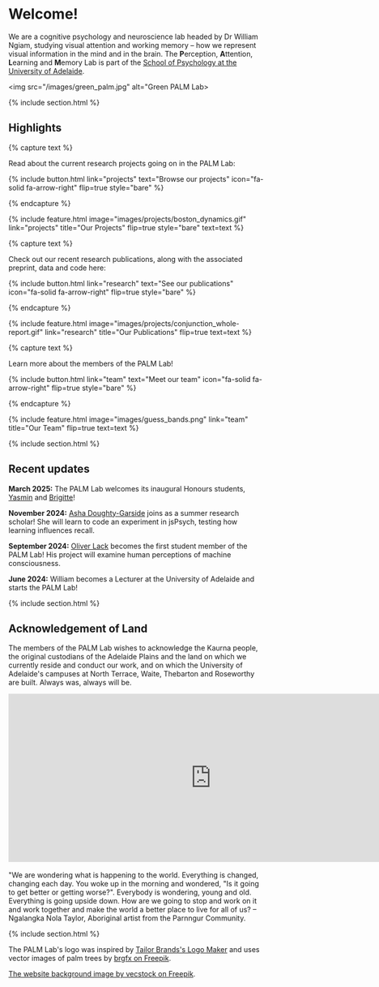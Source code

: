 ---
---

# Welcome!

We are a cognitive psychology and neuroscience lab headed by Dr William Ngiam, studying visual attention and working memory – how we represent visual information in the mind and in the brain. The **P**erception, **A**ttention, **L**earning and **M**emory Lab is part of the [School of Psychology at the University of Adelaide](https://health.adelaide.edu.au/psychology/). 

<img src="/images/green_palm.jpg" alt="Green PALM Lab>

{% include section.html %}

## Highlights

{% capture text %}

Read about the current research projects going on in the PALM Lab:

{%
  include button.html
  link="projects"
  text="Browse our projects"
  icon="fa-solid fa-arrow-right"
  flip=true
  style="bare"
%}

{% endcapture %}

{%
  include feature.html
  image="images/projects/boston_dynamics.gif"
  link="projects"
  title="Our Projects"
  flip=true
  style="bare"
  text=text
%}

{% capture text %}

Check out our recent research publications, along with the associated preprint, data and code here:

{%
  include button.html
  link="research"
  text="See our publications"
  icon="fa-solid fa-arrow-right"
  flip=true
  style="bare"
%}

{% endcapture %}

{%
  include feature.html
  image="images/projects/conjunction_whole-report.gif"
  link="research"
  title="Our Publications"
  flip=true
  text=text
%}

{% capture text %}

Learn more about the members of the PALM Lab!

{%
  include button.html
  link="team"
  text="Meet our team"
  icon="fa-solid fa-arrow-right"
  flip=true
  style="bare"
%}

{% endcapture %}

{%
  include feature.html
  image="images/guess_bands.png"
  link="team"
  title="Our Team"
  flip=true
  text=text
%}

{% include section.html %}

## Recent updates

**March 2025:** The PALM Lab welcomes its inaugural Honours students, [Yasmin](https://palm-lab.github.io/members/yasmin-isa.html) and [Brigitte](https://palm-lab.github.io/members/brigitte-kamleh.html)!

**November 2024:** [Asha Doughty-Garside](https://palm-lab.github.io/members/asha-doughty-garside.html) joins as a summer research scholar! She will learn to code an experiment in jsPsych, testing how learning influences recall.

**September 2024:** [Oliver Lack](https://palm-lab.github.io/members/oliver-lack.html) becomes the first student member of the PALM Lab! His project will examine human perceptions of machine consciousness.

**June 2024:** William becomes a Lecturer at the University of Adelaide and starts the PALM Lab! 

{% include section.html %}

## Acknowledgement of Land

The members of the PALM Lab wishes to acknowledge the Kaurna people, the original custodians of the Adelaide Plains and the land on which we currently reside and conduct our work, and on which the University of Adelaide's campuses at North Terrace, Waite, Thebarton and Roseworthy are built. Always was, always will be.

<iframe width="800" height="332" src="https://www.youtube.com/embed/3h_8X7yuilQ" title="What are we doing to the Earth?" frameborder="0" allow="accelerometer; autoplay; clipboard-write; encrypted-media; gyroscope; picture-in-picture; web-share" referrerpolicy="strict-origin-when-cross-origin" allowfullscreen></iframe>

"We are wondering what is happening to the world. Everything is changed, changing each day. You woke up in the morning and wondered, "Is it going to get better or getting worse?". Everybody is wondering, young and old. Everything is going upside down. How are we going to stop and work on it and work together and make the world a better place to live for all of us? – Ngalangka Nola Taylor, Aboriginal artist from the Parnngur Community.

{% include section.html %}

The PALM Lab's logo was inspired by [Tailor Brands's Logo Maker](https://www.tailorbrands.com/logo-maker) and uses vector images of palm trees by <a href="https://www.freepik.com/free-vector/set-plant-tree-with-its-silhouette_9180852.htm#query=palm%20tree&position=13&from_view=keyword&track=ais&uuid=29b149a6-8653-4b2d-8d80-e2069c41792f">brgfx on Freepik</a>.

<a href="https://www.freepik.com/free-photo/futuristic-computer-generated-blue-fractal-symbol-generative-ai_40967283.htm#page=14&query=working%20memory%20banner%20brain&position=25&from_view=search&track=ais&uuid=142171a4-d07d-469f-a7dc-60f37d10544d">The website background image by vecstock on Freepik</a>.
